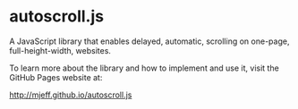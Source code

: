 autoscroll.js
================

A JavaScript library that enables delayed, automatic, scrolling on one-page, full-height-width, websites.

To learn more about the library and how to implement and use it, visit the GitHub Pages website at:

http://mjeff.github.io/autoscroll.js


